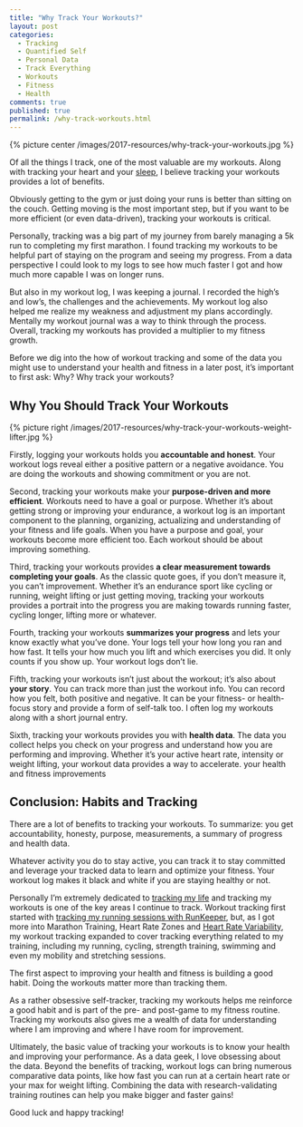 ```yaml
---
title: "Why Track Your Workouts?"
layout: post
categories:
  - Tracking
  - Quantified Self
  - Personal Data
  - Track Everything
  - Workouts
  - Fitness
  - Health
comments: true
published: true
permalink: /why-track-workouts.html
---
```


{% picture center /images/2017-resources/why-track-your-workouts.jpg %}

Of all the things I track, one of the most valuable are my workouts. Along with tracking your heart and your [sleep](http://www.markwk.com/sleep-tracking-tools.html), I believe tracking your workouts provides a lot of benefits.

Obviously getting to the gym or just doing your runs is better than sitting on the couch. Getting moving is the most important step, but if you want to be more efficient (or even data-driven), tracking your workouts is critical.

Personally, tracking was a big part of my journey from barely managing a 5k run to completing my first marathon. I found tracking my workouts to be helpful part of staying on the program and seeing my progress. From a data perspective I could look to my logs to see how much faster I got and how much more capable I was on longer runs.

But also in my workout log, I was keeping a journal. I recorded the high’s and low’s, the challenges and the achievements. My workout log also helped me realize my weakness and adjustment my plans accordingly. Mentally my workout journal was a way to think through the process. Overall, tracking my workouts has provided a multiplier to my fitness growth.

Before we dig into the how of workout tracking and some of the data you might use to understand your health and fitness in a later post, it’s important to first ask: Why? Why track your workouts?

<!--more-->

## Why You Should Track Your Workouts

{% picture right /images/2017-resources/why-track-your-workouts-weight-lifter.jpg %}

Firstly, logging your workouts holds you **accountable and honest**. Your workout logs reveal either a positive pattern or a negative avoidance. You are doing the workouts and showing commitment or you are not.

Second, tracking your workouts make your **purpose-driven and more efficient**. Workouts need to have a goal or purpose. Whether it’s about getting strong or improving your endurance, a workout log is an important component to the planning, organizing, actualizing and understanding of your fitness and life goals. When you have a purpose and goal, your workouts become more efficient too. Each workout should be about improving something.

Third, tracking your workouts provides **a clear measurement towards completing your goals**. As the classic quote goes, if you don’t measure it, you can’t improvement. Whether it’s an endurance sport like cycling or running, weight lifting or just getting moving, tracking your workouts provides a portrait into the progress you are making towards running faster, cycling longer, lifting more or whatever.

Fourth, tracking your workouts **summarizes your progress** and lets your know exactly what you’ve done. Your logs tell your how long you ran and how fast. It tells your how much you lift and which exercises you did. It only counts if you show up. Your workout logs don’t lie.

Fifth, tracking your workouts isn’t just about the workout; it’s also about **your story**. You can track more than just the workout info. You can record how you felt, both positive and negative. It can be your fitness- or health-focus story and provide a form of self-talk too. I often log my workouts along with a short journal entry.

Sixth, tracking your workouts provides you with **health data**. The data you collect helps you check on your progress and understand how you are performing and improving. Whether it’s your active heart rate, intensity or weight lifting, your workout data provides a way to accelerate. your health and fitness improvements

## Conclusion: Habits and Tracking

There are a lot of benefits to tracking your workouts. To summarize: you get accountability, honesty, purpose, measurements, a summary of progress and health data.

Whatever activity you do to stay active, you can track it to stay committed and leverage your tracked data to learn and optimize your fitness. Your workout log makes it black and white if you are staying healthy or not.

Personally I’m extremely dedicated to [tracking my life](http://www.markwk.com/category/track-everything/) and tracking my workouts is one of the key areas I continue to track. Workout tracking first started with [tracking my running sessions with RunKeeper](http://www.markwk.com/2016/10/run-tracking-with-runkeeper.html), but, as I got more into Marathon Training, Heart Rate Zones and [Heart Rate Variability](http://www.markwk.com/blog/archives/hrv-for-beginners.html), my workout tracking expanded to cover tracking everything related to my training, including my running, cycling, strength training, swimming and even my mobility and stretching sessions.

The first aspect to improving your health and fitness is building a good habit. Doing the workouts matter more than tracking them.

As a rather obsessive self-tracker, tracking my workouts helps me reinforce a good habit and is part of the pre- and post-game to my fitness routine. Tracking my workouts also gives me a wealth of data for understanding where I am improving and where I have room for improvement.

Ultimately, the basic value of tracking your workouts is to know your health and improving your performance. As a data geek, I love obsessing about the data. Beyond the benefits of tracking, workout logs can bring numerous comparative data points, like how fast you can run at a certain heart rate or your max for weight lifting. Combining the data with research-validating training routines can help you make bigger and faster gains!

Good luck and happy tracking!
